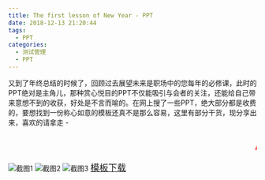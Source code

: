 ```yaml
---
title: The first lesson of New Year - PPT
date: 2018-12-13 21:20:44
tags:
  - PPT
categories:
  - 测试管理
  - PPT
---
```

又到了年终总结的时候了，回顾过去展望未来是职场中的您每年的必修课，此时的PPT绝对是主角儿，那种赏心悦目的PPT不仅能吸引与会者的关注，还能给自己带来意想不到的收获，好处是不言而喻的。在网上搜了一些PPT，绝大部分都是收费的，要想找到一份称心如意的模板还真不是那么容易，这里有部分干货，现分享出来，喜欢的请拿走 -
<!--*<font size=8 color='blue'>模板示例</font>*-->
<marquee onMouseOut="this.start()" onMouseOver="this.stop()" ><span style="font-weight: bolder;font-size: 28px; color:red">All of these are free to you！</span></marquee>

![截图1](/images/ppt1.png)
![截图2](/images/ppt2.jpg)
![截图3](/images/ppt3.png)
<font size=4 color='green'>[模板下载](/images/PPT_Model.rar)</font>
